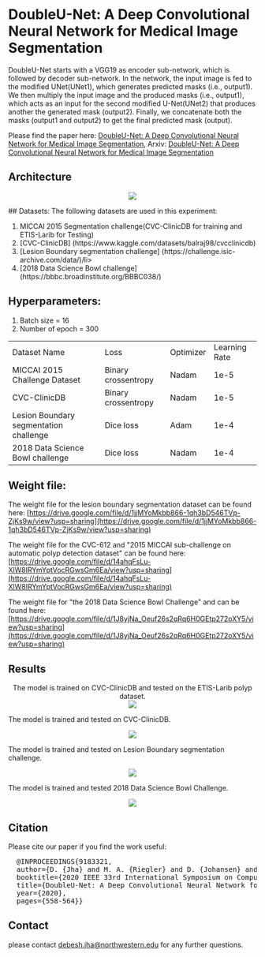 # DoubleU-Net: A Deep Convolutional Neural Network for Medical Image Segmentation
DoubleU-Net starts with a VGG19 as encoder sub-network, which is followed by decoder sub-network. In the network, the input image is fed to the modified UNet(UNet1), which generates predicted masks (i.e., output1). We then multiply the input image and the produced masks (i.e., output1), which acts as an input for the second modified U-Net(UNet2) that produces another the generated mask (output2). Finally, we concatenate both the masks (output1 and output2) to get the final predicted mask (output). <br/>

Please find the paper here: [DoubleU-Net: A Deep Convolutional Neural
Network for Medical Image Segmentation](https://ieeexplore.ieee.org/stamp/stamp.jsp?tp=&arnumber=9183321), Arxiv: [DoubleU-Net: A Deep Convolutional Neural
Network for Medical Image Segmentation](https://arxiv.org/pdf/2006.04868.pdf)

## Architecture
<p align="center">
<img src="img/DoubleU-Net.png">
</p>
## Datasets:
The following datasets are used in this experiment:
<ol>
  <li>MICCAI 2015 Segmentation challenge(CVC-ClinicDB for training and ETIS-Larib for Testing)</li>
  <li>[CVC-ClinicDB] (https://www.kaggle.com/datasets/balraj98/cvcclinicdb)</li>
  <li>[Lesion Boundary segmentation challenge] (https://challenge.isic-archive.com/data/)/li>
  <li> [2018 Data Science Bowl challenge] (https://bbbc.broadinstitute.org/BBBC038/)</li>
 </ol>

## Hyperparameters:
 
 <ol>
  <li>Batch size = 16</li> 
  <li>Number of epoch = 300</li>
</ol>
<table>
  <tr> <td> Dataset Name</td> <td>Loss</td> <td>Optimizer</td> <td>Learning Rate</td>  </tr>
  <tr> <td>MICCAI 2015 Challenge Dataset</td> <td>Binary crossentropy</td> <td>Nadam</td> <td>1e-5</td> </tr>
  <tr> <td>CVC-ClinicDB</td> <td>Binary crossentropy</td> <td>Nadam</td> <td>1e-5</td> </tr>
  <tr> <td>Lesion Boundary segmentation challenge</td> <td>Dice loss</td> <td>Adam</td> <td>1e-4</td> </tr>
  <tr> <td>2018 Data Science Bowl challenge</td><td>Dice loss</td> <td>Nadam</td> <td>1e-4</td> </tr>
 </table>
 
## Weight file:
The weight file for the lesion boundary segmentation dataset can be found here:
[https://drive.google.com/file/d/1jjMYoMkbb866-1qh3bD546TVp-ZjKs9w/view?usp=sharing](https://drive.google.com/file/d/1jjMYoMkbb866-1qh3bD546TVp-ZjKs9w/view?usp=sharing)

The weight file for the CVC-612 and "2015 MICCAI sub-challenge on automatic polyp detection dataset"  can be found here:
[https://drive.google.com/file/d/14ahqFsLu-XlW8IRYmYptVocRGwsGm6Ea/view?usp=sharing](https://drive.google.com/file/d/14ahqFsLu-XlW8IRYmYptVocRGwsGm6Ea/view?usp=sharing)

The weight file for "the 2018 Data Science Bowl Challenge" and can be found here:
[https://drive.google.com/file/d/1J8yjNa_Oeuf26s2qRq6H0GEtp272oXY5/view?usp=sharing](https://drive.google.com/file/d/1J8yjNa_Oeuf26s2qRq6H0GEtp272oXY5/view?usp=sharing)

## Results
<p align="center">
The model is trained on CVC-ClinicDB and tested on the ETIS-Larib polyp dataset. <br/>
<img src="img/gastro1.png">
</p>

The model is trained and tested on CVC-ClinicDB. <br/>
<p align="center">
<img src="img/gastro.png">
</p>

The model is trained and tested on Lesion Boundary segmentation challenge. <br/>
<p align="center">
<img src="img/skin.png">
</p>
The model is trained and tested 2018 Data Science Bowl Challenge. <br/>
<p align="center">
<img src="img/nuclie.png">
</p>

## Citation
Please cite our paper if you find the work useful: 
<pre>
  @INPROCEEDINGS{9183321,
  author={D. {Jha} and M. A. {Riegler} and D. {Johansen} and P. {Halvorsen} and H. D. {Johansen}},
  booktitle={2020 IEEE 33rd International Symposium on Computer-Based Medical Systems (CBMS)}, 
  title={DoubleU-Net: A Deep Convolutional Neural Network for Medical Image Segmentation}, 
  year={2020},
  pages={558-564}}
</pre>

## Contact
please contact debesh.jha@northwestern.edu for any further questions. 

